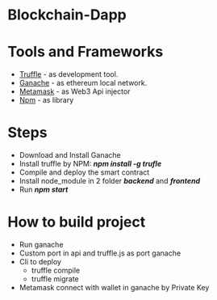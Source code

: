 # Blockchain-Dapp

# Tools and Frameworks
  - [Truffle](https://www.trufflesuite.com/docs/truffle/getting-started/compiling-contracts) - as development tool.
  - [Ganache](https://www.trufflesuite.com/ganache) - as ethereum local network.
  - [Metamask](https://chrome.google.com/webstore/detail/metamask/nkbihfbeogaeaoehlefnkodbefgpgknn?hl=en) - as Web3 Api injector
  - [Npm](https://nodejs.org/en/) - as library
# Steps
  - Download and Install Ganache
  - Install truffle by NPM:  ___npm install -g trufle___
  - Compile and deploy the smart contract
  - Install node_module in 2 folder ___backend___ and ___frontend___
  - Run  ___npm start___
# How to build project
  - Run ganache
  - Custom port in api and truffle.js as port ganache
  - Cli to deploy
    - truffle compile
    - truffle migrate
  - Metamask connect with wallet in ganache by Private Key
